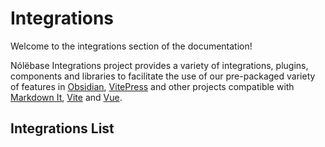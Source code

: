 # Integrations

Welcome to the integrations section of the documentation!

Nólëbase Integrations project provides a variety of integrations, plugins, components and libraries to facilitate the use of our pre-packaged variety of features in [Obsidian](https://obsidian.md), [VitePress](https://vitepress.dev) and other projects compatible with [Markdown It](https://github.com/markdown-it/markdown-it), [Vite](https://vitejs.dev/) and [Vue](https://vuejs.org/).

## Integrations List

<IntegrationCard type="markdown-it" title="Bi-Directional Links" package="markdown-it-bi-directional-links" />

<br />

<IntegrationCard type="markdown-it" title="Elements Transformation" package="markdown-it-element-transform" />

<br />

<IntegrationCard type="vitepress" title="Enhanced Readabilities" package="vitepress-plugin-enhanced-readabilities" />

<br />

<IntegrationCard type="vitepress" title="Inline Link Previewing" package="vitepress-plugin-inline-link-preview" />

<br />

<IntegrationCard type="vitepress" title="Blinking highlight targeted heading" package="vitepress-plugin-highlight-targeted-heading" />

<br />

<IntegrationCard type="obsidian" title="UnoCSS" package="obsidian-plugin-unocss" />

